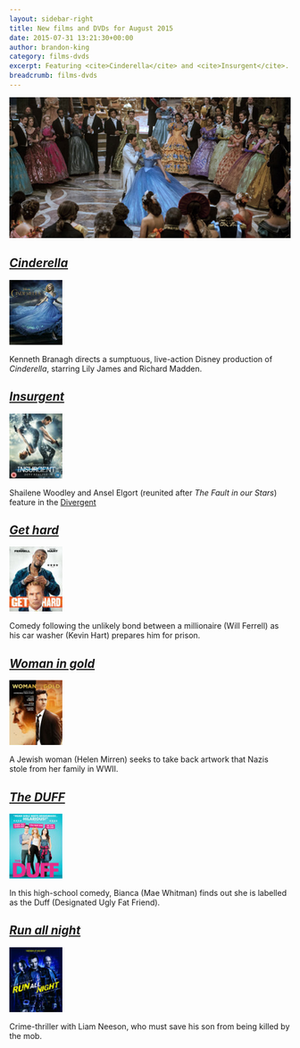```yaml
---
layout: sidebar-right
title: New films and DVDs for August 2015
date: 2015-07-31 13:21:30+00:00
author: brandon-king
category: films-dvds
excerpt: Featuring <cite>Cinderella</cite> and <cite>Insurgent</cite>.
breadcrumb: films-dvds
---
```

![Cinderella](/images/featured/featured-cinderella-2015.jpg)

## [<cite>Cinderella</cite>](https://suffolk.spydus.co.uk/cgi-bin/spydus.exe/ENQ/OPAC/BIBENQ/16320336?QRY=CTIBIB%3C%20IRN(124500)&QRYTEXT=Cinderella)

[![Cinderella](/images/article/cinderella.jpg)](https://suffolk.spydus.co.uk/cgi-bin/spydus.exe/ENQ/OPAC/BIBENQ/16320336?QRY=CTIBIB%3C%20IRN(124500)&QRYTEXT=Cinderella)

Kenneth Branagh directs a sumptuous, live-action Disney production of <cite>Cinderella</cite>, starring Lily James and Richard Madden.

## [<cite>Insurgent</cite>](https://suffolk.spydus.co.uk/cgi-bin/spydus.exe/ENQ/OPAC/BIBENQ/16327758?QRY=CTIBIB%3C%20IRN(5585417)&QRYTEXT=Insurgent%20%5Bvideorecording%5D)

[![Insurgent](/images/article/insurgent.jpg)](https://suffolk.spydus.co.uk/cgi-bin/spydus.exe/ENQ/OPAC/BIBENQ/16327758?QRY=CTIBIB%3C%20IRN(5585417)&QRYTEXT=Insurgent%20%5Bvideorecording%5D)

Shailene Woodley and Ansel Elgort (reunited after <cite>The Fault in our Stars</cite>) feature in the [Divergent](https://suffolk.spydus.co.uk/cgi-bin/spydus.exe/ENQ/OPAC/BIBENQ/18029012?QRY=CTIBIB%3C%20IRN(40612554)&QRYTEXT=Divergent%20%5Bvideorecording%5D)

## [<cite>Get hard</cite>](https://suffolk.spydus.co.uk/cgi-bin/spydus.exe/ENQ/OPAC/BIBENQ/16329151?QRY=CTIBIB%3C%20IRN(51020888)&QRYTEXT=Get%20hard%20%5Bvideorecording%5D)

[![Get hard](/images/article/get-hard.jpg)](https://suffolk.spydus.co.uk/cgi-bin/spydus.exe/ENQ/OPAC/BIBENQ/16329151?QRY=CTIBIB%3C%20IRN(51020888)&QRYTEXT=Get%20hard%20%5Bvideorecording%5D)

Comedy following the unlikely bond between a millionaire (Will Ferrell) as his car washer (Kevin Hart) prepares him for prison.

## [<cite>Woman in gold</cite>](https://suffolk.spydus.co.uk/cgi-bin/spydus.exe/ENQ/OPAC/BIBENQ/16330934?QRY=CTIBIB%3C%20IRN(52925644)&QRYTEXT=Woman%20in%20gold%20%5Bvideorecording%5D)

[![Woman in gold](/images/article/woman-in-gold.jpg)](https://suffolk.spydus.co.uk/cgi-bin/spydus.exe/ENQ/OPAC/BIBENQ/16330934?QRY=CTIBIB%3C%20IRN(52925644)&QRYTEXT=Woman%20in%20gold%20%5Bvideorecording%5D)

A Jewish woman (Helen Mirren) seeks to take back artwork that Nazis stole from her family in WWII.

## [<cite>The DUFF</cite>](https://suffolk.spydus.co.uk/cgi-bin/spydus.exe/ENQ/OPAC/BIBENQ/16333926?QRY=CTIBIB%3C%20IRN(37442959)&QRYTEXT=The%20DUFF%20%5Bvideorecording%5D)

[![The DUFF](/images/article/the-duff.jpg)](https://suffolk.spydus.co.uk/cgi-bin/spydus.exe/ENQ/OPAC/BIBENQ/16333926?QRY=CTIBIB%3C%20IRN(37442959)&QRYTEXT=The%20DUFF%20%5Bvideorecording%5D)

In this high-school comedy, Bianca (Mae Whitman) finds out she is labelled as the Duff (Designated Ugly Fat Friend).

## [<cite>Run all night</cite>](https://suffolk.spydus.co.uk/cgi-bin/spydus.exe/ENQ/OPAC/BIBENQ/16335124?QRY=CTIBIB%3C%20IRN(46363218)&QRYTEXT=Run%20all%20night%20%5Bvideorecording%5D)

[![Run all night](/images/article/run-all-night.jpg)](https://suffolk.spydus.co.uk/cgi-bin/spydus.exe/ENQ/OPAC/BIBENQ/16335124?QRY=CTIBIB%3C%20IRN(46363218)&QRYTEXT=Run%20all%20night%20%5Bvideorecording%5D)

Crime-thriller with Liam Neeson, who must save his son from being killed by the mob.
